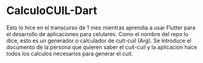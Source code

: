 # CalculoCUIL-Dart

Esto lo hice en el transcurso de 1 mes mientras aprendia a usar Flutter para el desarrollo de aplicaciones para celulares.
Como el nombre del repo lo dice, esto es un generador o calculador de cuit-cuil (Arg). 
Se introduce el documento de la persona que quieren saber el cuit-cuil y la aplicacion hace todos los calculos necesarios para generar el cuit.
